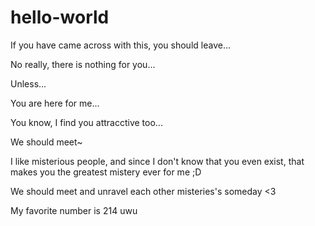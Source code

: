 # hello-world
If you have came across with this, you should leave...

No really, there is nothing for you...

Unless...

You are here for me...

You know, I find you attracctive too...

We should meet~

I like misterious people, and since I don't know that you even exist, that makes you the greatest mistery ever for me ;D

We should meet and unravel each other misteries's someday <3

My favorite number is 214 uwu
